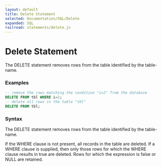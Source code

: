 ```yaml
---
layout: default
title: Delete Statement
selected: Documentation/SQL/Delete
expanded: SQL
railroad: statements/delete.js
---
```

# Delete Statement
The DELETE statement removes rows from the table identified by the table-name.

### Examples
```sql
-- remove the rows matching the condition "i=2" from the database
DELETE FROM tbl WHERE i=2;
-- delete all rows in the table "tbl"
DELETE FROM tbl;
```

### Syntax
<div id="rrdiagram"></div>

The DELETE statement removes rows from the table identified by the table-name.

If the WHERE clause is not present, all records in the table are deleted. If a WHERE clause is supplied, then only those rows for which the WHERE clause results in true are deleted. Rows for which the expression is false or NULL are retained.